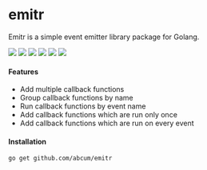 # emitr

Emitr is a simple event emitter library package for Golang.

[![](https://img.shields.io/circleci/token/54ef9b86ebbd083fb031018839c03db17dc8f092/project/abcum/emitr/master.svg?style=flat-square)](https://circleci.com/gh/abcum/emitr) [![](https://img.shields.io/badge/status-alpha-ff00bb.svg?style=flat-square)](https://github.com/abcum/emitr) [![](https://img.shields.io/badge/godoc-reference-blue.svg?style=flat-square)](https://godoc.org/github.com/abcum/emitr) [![](https://goreportcard.com/badge/github.com/abcum/emitr?style=flat-square)](https://goreportcard.com/report/github.com/abcum/emitr) [![](https://img.shields.io/coveralls/abcum/emitr/master.svg?style=flat-square)](https://coveralls.io/github/abcum/emitr?branch=master) [![](https://img.shields.io/badge/license-Apache_License_2.0-00bfff.svg?style=flat-square)](https://github.com/abcum/emitr) 

#### Features

- Add multiple callback functions
- Group callback functions by name
- Run callback functions by event name
- Add callback functions which are run only once
- Add callback functions which are run on every event 

#### Installation

```bash
go get github.com/abcum/emitr
```
